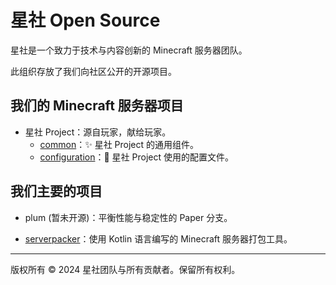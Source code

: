 # 星社 Open Source

星社是一个致力于技术与内容创新的 Minecraft 服务器团队。

此组织存放了我们向社区公开的开源项目。

## 我们的 Minecraft 服务器项目

- 星社 Project：源自玩家，献给玩家。
  - [common](https://github.com/PlutoProject/common)：✨ 星社 Project 的通用组件。
  - [configuration](https://github.com/PlutoProject/configuration)：🧰 星社 Project 使用的配置文件。

## 我们主要的项目

- plum (暂未开源)：平衡性能与稳定性的 Paper 分支。

- [serverpacker](https://github.com/PlutoProject/serverpacker)：使用 Kotlin 语言编写的 Minecraft 服务器打包工具。

---

版权所有 © 2024 星社团队与所有贡献者。保留所有权利。
